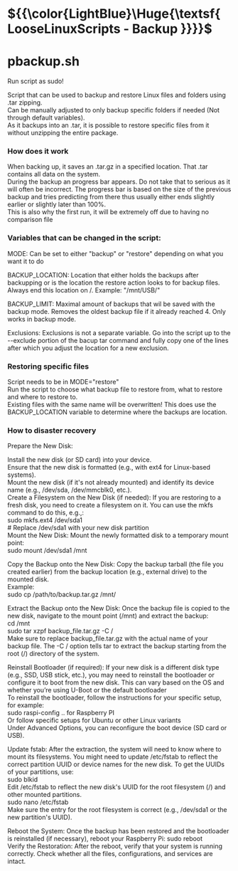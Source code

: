# ${{\color{LightBlue}\Huge{\textsf{  LooseLinuxScripts - Backup \}}}}\$

# pbackup.sh

Run script as sudo!

Script that can be used to backup and restore Linux files and folders using .tar zipping. <br />
Can be manually adjusted to only backup specific folders if needed (Not through default variables). <br />
As it backups into an .tar, it is possible to restore specific files from it without unzipping the entire package.

### How does it work

When backing up, it saves an .tar.gz in a specified location. That .tar contains all data on the system.<br />
During the backup an progress bar appears. Do not take that to serious as it will often be incorrect. The progress bar is based on the size of the previous backup and tries predicting from there thus usually either ends slightly earlier or slightly later than 100%.<br />
This is also why the first run, it will be extremely off due to having no comparison file

### Variables that can be changed in the script:

MODE: Can be set to either "backup" or "restore" depending on what you want it to do

BACKUP_LOCATION: Location that either holds the backups after backupping or is the location the restore action looks to for backup files. 
Always end this location on /. Example: "/mnt/USB/"

BACKUP_LIMIT: Maximal amount of backups that wil be saved with the backup mode. Removes the oldest backup file if it already reached 4. Only works in backup mode.

Exclusions: Exclusions is not a separate variable. Go into the script up to the --exclude portion of the bacup tar command and fully copy one of the lines after which you adjust the location for a new exclusion.

### Restoring specific files

Script needs to be in MODE="restore"<br />
Run the script to choose what backup file to restore from, what to restore and where to restore to.<br />
Existing files with the same name will be overwritten!
This does use the BACKUP_LOCATION variable to determine where the backups are location.

### How to disaster recovery

Prepare the New Disk:

Install the new disk (or SD card) into your device.<br />
Ensure that the new disk is formatted (e.g., with ext4 for Linux-based systems).<br />
Mount the new disk (if it's not already mounted) and identify its device name (e.g., /dev/sda, /dev/mmcblk0, etc.).<br />
Create a Filesystem on the New Disk (if needed): If you are restoring to a fresh disk, you need to create a filesystem on it. You can use the mkfs command to do this, e.g.,:<br />
sudo mkfs.ext4 /dev/sda1  <br /> # Replace /dev/sda1 with your new disk partition<br />
Mount the New Disk: Mount the newly formatted disk to a temporary mount point:<br />
sudo mount /dev/sda1 /mnt<br />

Copy the Backup onto the New Disk: Copy the backup tarball (the file you created earlier) from the backup location (e.g., external drive) to the mounted disk.<br />
Example:<br />
sudo cp /path/to/backup.tar.gz /mnt/<br />

Extract the Backup onto the New Disk: Once the backup file is copied to the new disk, navigate to the mount point (/mnt) and extract the backup:<br />
cd /mnt<br />
sudo tar xzpf backup_file.tar.gz -C /<br />
Make sure to replace backup_file.tar.gz with the actual name of your backup file. The -C / option tells tar to extract the backup starting from the root (/) directory of the system.<br />

Reinstall Bootloader (if required): If your new disk is a different disk type (e.g., SSD, USB stick, etc.), you may need to reinstall the bootloader or configure it to boot from the new disk. This can vary based on the OS and whether you’re using U-Boot or the default bootloader <br />
To reinstall the bootloader, follow the instructions for your specific setup, for example:<br />
sudo raspi-config .. for Raspberry PI<br />
Or follow specific setups for Ubuntu or other Linux variants<br />
Under Advanced Options, you can reconfigure the boot device (SD card or USB).<br />

Update fstab: After the extraction, the system will need to know where to mount its filesystems. You might need to update /etc/fstab to reflect the correct partition UUID or device names for the new disk.
To get the UUIDs of your partitions, use:<br />
sudo blkid<br />
Edit /etc/fstab to reflect the new disk's UUID for the root filesystem (/) and other mounted partitions.<br />
sudo nano /etc/fstab<br />
Make sure the entry for the root filesystem is correct (e.g., /dev/sda1 or the new partition's UUID).

Reboot the System: Once the backup has been restored and the bootloader is reinstalled (if necessary), reboot your Raspberry Pi:
sudo reboot<br />
Verify the Restoration: After the reboot, verify that your system is running correctly. Check whether all the files, configurations, and services are intact.


